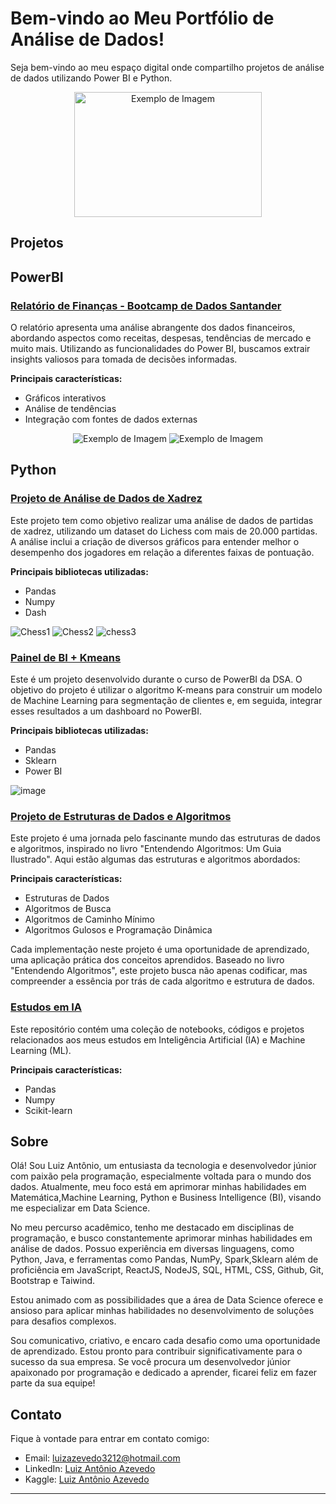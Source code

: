 # Bem-vindo ao Meu Portfólio de Análise de Dados!

Seja bem-vindo ao meu espaço digital onde compartilho projetos de análise de dados utilizando Power BI e Python.

<p align="center">
  <img src="https://images.unsplash.com/photo-1666875753105-c63a6f3bdc86?q=80&w=1473&auto=format&fit=crop&ixlib=rb-4.0.3&ixid=M3wxMjA3fDB8MHxwaG90by1wYWdlfHx8fGVufDB8fHx8fA%3D%3D" alt="Exemplo de Imagem" width="300" height="200">
</p>

## Projetos

## PowerBI

### [Relatório de Finanças - Bootcamp de Dados Santander](https://github.com/LuizAz3vedo/Relatorio-BootcampDados-Santander?tab=readme-ov-file)

O relatório apresenta uma análise abrangente dos dados financeiros, abordando aspectos como receitas, despesas, tendências de mercado e muito mais. Utilizando as funcionalidades do Power BI, buscamos extrair insights valiosos para tomada de decisões informadas.

**Principais características:**
- Gráficos interativos
- Análise de tendências
- Integração com fontes de dados externas

<p align="center">
  <img src="https://github.com/LuizAz3vedo/Portf-lio/assets/99042862/8c8336ad-efca-4aab-baa8-148208dba79f" alt="Exemplo de Imagem" style="max-width: 100%;" height="auto">
  <img src="https://github.com/LuizAz3vedo/Portf-lio/assets/99042862/75058077-62d8-4255-aaaa-118e809f2e5a" alt="Exemplo de Imagem" style="max-width: 100%;" height="auto">
</p>


## Python

### [Projeto de Análise de Dados de Xadrez](https://github.com/LuizAz3vedo/ChessProject)

Este projeto tem como objetivo realizar uma análise de dados de partidas de xadrez, utilizando um dataset do Lichess com mais de 20.000 partidas. A análise inclui a criação de diversos gráficos para entender melhor o desempenho dos jogadores em relação a diferentes faixas de pontuação.

**Principais bibliotecas utilizadas:**
- Pandas
- Numpy
- Dash

![Chess1](https://github.com/LuizAz3vedo/Portf-lio/assets/99042862/e4c26e35-13c4-4541-a8f4-bd9f6d078937)
![Chess2](https://github.com/LuizAz3vedo/Portf-lio/assets/99042862/0183f766-f8c1-424c-b7d5-3c9ae1e70e31)
![chess3](https://github.com/LuizAz3vedo/Portf-lio/assets/99042862/a49472a6-ddfb-4a50-b77b-35eeb7f1179f)

### [Painel de BI + Kmeans ](https://github.com/LuizAz3vedo/BI_kmeans)

Este é um projeto desenvolvido durante o curso de PowerBI da DSA. O objetivo do projeto é utilizar o algoritmo K-means para construir um modelo de Machine Learning para segmentação de clientes e, em seguida, integrar esses resultados a um dashboard no PowerBI.

**Principais bibliotecas utilizadas:**
- Pandas
- Sklearn
- Power BI

![image](https://github.com/user-attachments/assets/7aa0b3d9-cad5-4090-99de-77ff7c970951)


### [Projeto de Estruturas de Dados e Algoritmos](https://github.com/LuizAz3vedo/Estrutura-de-Dados)

Este projeto é uma jornada pelo fascinante mundo das estruturas de dados e algoritmos, inspirado no livro "Entendendo Algoritmos: Um Guia Ilustrado". Aqui estão algumas das estruturas e algoritmos abordados:

**Principais características:**
- Estruturas de Dados
- Algoritmos de Busca
- Algoritmos de Caminho Mínimo
- Algoritmos Gulosos e Programação Dinâmica

Cada implementação neste projeto é uma oportunidade de aprendizado, uma aplicação prática dos conceitos aprendidos. Baseado no livro "Entendendo Algoritmos", este projeto busca não apenas codificar, mas compreender a essência por trás de cada algoritmo e estrutura de dados.

### [Estudos em IA](https://github.com/LuizAz3vedo/AI-Study)

Este repositório contém uma coleção de notebooks, códigos e projetos relacionados aos meus estudos em Inteligência Artificial (IA) e Machine Learning (ML).

**Principais características:**
- Pandas
- Numpy
- Scikit-learn

## Sobre

Olá! Sou Luiz Antônio, um entusiasta da tecnologia e desenvolvedor júnior com paixão pela programação, especialmente voltada para o mundo dos dados. Atualmente, meu foco está em aprimorar minhas habilidades em Matemática,Machine Learning, Python e Business Intelligence (BI), visando me especializar em Data Science.

No meu percurso acadêmico, tenho me destacado em disciplinas de programação, e busco constantemente aprimorar minhas habilidades em análise de dados. Possuo experiência em diversas linguagens, como Python, Java, e ferramentas como Pandas, NumPy, Spark,Sklearn além de proficiência em JavaScript, ReactJS, NodeJS, SQL, HTML, CSS, Github, Git, Bootstrap e Taiwind.

Estou animado com as possibilidades que a área de Data Science oferece e ansioso para aplicar minhas habilidades no desenvolvimento de soluções para desafios complexos.

Sou comunicativo, criativo, e encaro cada desafio como uma oportunidade de aprendizado. Estou pronto para contribuir significativamente para o sucesso da sua empresa. Se você procura um desenvolvedor júnior apaixonado por programação e dedicado a aprender, ficarei feliz em fazer parte da sua equipe!

## Contato

Fique à vontade para entrar em contato comigo:

- Email: luizazevedo3212@hotmail.com
- LinkedIn: [Luiz Antônio Azevedo](https://www.linkedin.com/in/luiz-ant%C3%B4nio-azevedo-34b38b23a/)
- Kaggle: [Luiz Antônio Azevedo](https://www.linkedin.com/in/luiz-ant%C3%B4nio-azevedo-34b38b23a/)
---
